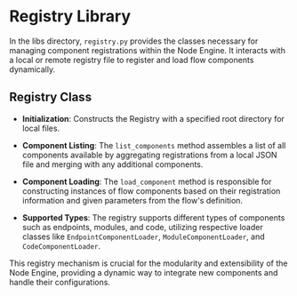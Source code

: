# Registry Library

In the libs directory, `registry.py` provides the classes necessary for managing component registrations within the Node Engine. It interacts with a local or remote registry file to register and load flow components dynamically.

## Registry Class

- **Initialization**: Constructs the Registry with a specified root directory for local files.

- **Component Listing**: The `list_components` method assembles a list of all components available by aggregating registrations from a local JSON file and merging with any additional components.

- **Component Loading**: The `load_component` method is responsible for constructing instances of flow components based on their registration information and given parameters from the flow's definition.

- **Supported Types**: The registry supports different types of components such as endpoints, modules, and code, utilizing respective loader classes like `EndpointComponentLoader`, `ModuleComponentLoader`, and `CodeComponentLoader`.

This registry mechanism is crucial for the modularity and extensibility of the Node Engine, providing a dynamic way to integrate new components and handle their configurations.